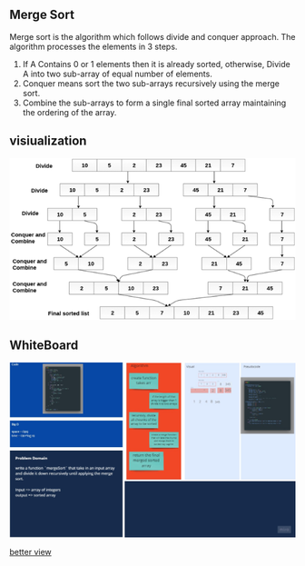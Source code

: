 ## Merge Sort

Merge sort is the algorithm which follows divide and conquer approach. The algorithm processes the elements in 3 steps.

1. If A Contains 0 or 1 elements then it is already sorted, otherwise, Divide A into two sub-array of equal number of elements.
2. Conquer means sort the two sub-arrays recursively using the merge sort.
3. Combine the sub-arrays to form a single final sorted array maintaining the ordering of the array.

## visiualization

![](./assets/mergeSort.png)

## WhiteBoard

![](./assets/MergeSort.jpg)

[better view](https://miro.com/app/board/o9J_l9yqknA=/)
